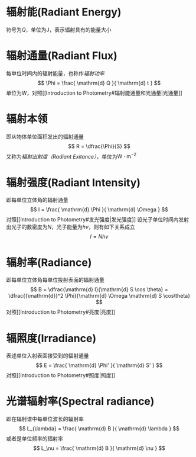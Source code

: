 # 辐射能(Radiant Energy)
符号为$Q$，单位为$\mathrm{J}$，表示辐射具有的能量大小

# 辐射通量(Radiant Flux)
每单位时间内的辐射能量，也称作*辐射功率*
$$
\Phi = \frac{ \mathrm{d} Q }{ \mathrm{d} t } 
$$
单位为$\mathrm{W}$，对照[[Introduction to Photometry#辐射能通量和光通量|光通量]]
# 辐射本领
即从物体单位面积发出的辐射通量
$$
R = \dfrac{\Phi}{S}
$$
又称为*辐射出射度（Radiant Exitance）*，单位为$\mathrm{W\cdot m^{-2}}$

# 辐射强度(Radiant Intensity)
即每单位立体角的辐射通量
$$
I = \frac{ \mathrm{d} \Phi }{ \mathrm{d} \Omega } 
$$
对照[[Introduction to Photometry#发光强度|发光强度]]
设光子单位时间内发射出光子的数密度为$N$，光子能量为$h\nu$，则有如下关系成立
$$
I = N h \nu
$$
# 辐射率(Radiance)
即每单位立体角每单位投射表面的辐射通量
$$
B = \dfrac{\mathrm{d} I}{\mathrm{d} S \cos \theta} = \dfrac{{\mathrm{d}}^2 \Phi}{\mathrm{d} \Omega \mathrm{d} S \cos\theta}
$$
对照[[Introduction to Photometry#亮度|亮度]]

# 辐照度(Irradiance)
表述单位入射表面接受到的辐射通量
$$
E = \frac{ \mathrm{d} \Phi' }{ \mathrm{d} S' } 
$$
对照[[Introduction to Photometry#照度|照度]]

# 光谱辐射率(Spectral radiance)
即在辐射谱中每单位波长的辐射率
$$
L_{\lambda} = \frac{ \mathrm{d} B }{ \mathrm{d} \lambda } 
$$
或者是单位频率的辐射率
$$
L_\nu = \frac{ \mathrm{d} B }{ \mathrm{d} \nu } 
$$